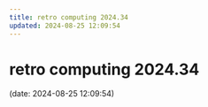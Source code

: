 ```yaml
---
title: retro computing 2024.34
updated: 2024-08-25 12:09:54
---
```


# retro computing 2024.34

(date: 2024-08-25 12:09:54)

